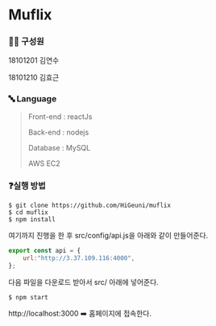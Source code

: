 # Muflix

### 🧑‍💻 구성원

18101201 김연수

18101210 김효근

### 🔤 Language

> Front-end : reactJs
>
> Back-end : nodejs
>
> Database : MySQL
>
> AWS EC2

### ❓실행 방법

```
$ git clone https://github.com/HiGeuni/muflix
$ cd muflix
$ npm install
```

여기까지 진행을 한 후 src/config/api.js을 아래와 같이 만들어준다.

```javascript
export const api = {
	url:"http://3.37.109.116:4000",
};
```

다음 파일을 다운로드 받아서 src/ 아래에 넣어준다.

```
$ npm start
```

http://localhost:3000 ➡️ 홈페이지에 접속한다.

